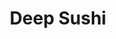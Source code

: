 ---
layout: place
title: Deep Sushi
permalink: /texas/dallas/deep-sushi.html
stateAbbr: TX
stateName: Texas
cityName: Dallas
seo:
  type: restaurant
  links: https://deepsushi.site/
place_id: ChIJ44ttwN2YToYRb0eFQ3ykLVk
photos:
  - name: >-
      places/ChIJ44ttwN2YToYRb0eFQ3ykLVk/photos/AeeoHcLQI1GA6WyxsrMkuRBzW1nbwP-RftFcJfi8__hLOo8aynDtcuzOa5bJzZAMzASyeflJlGteEhLm0LEFHrDybzyc6200b9LFjYA8W0EFv68ahbCHRX7dcXnAqHp2Ox9vSvstUK3HpyxDhVDBNarq-Ek6huaR85fnSv5cJyAALKnc_HiGUMiQu-GouVGFm0OgzApSaUZbGhWBH1--0fmuKfsH572-ZVnWoCSFtGRRwF-ZK-_JDDwSgA9omVnzO-RstzWAFXU2IJ8AlPcw6NWejie64137q3ViAE43DyIGQiyXIQ
    widthPx: 3024
    heightPx: 4032
    authorAttributions:
      - displayName: Deep Sushi
        uri: https://maps.google.com/maps/contrib/102952048740567406664
        photoUri: >-
          https://lh3.googleusercontent.com/a-/ALV-UjV7So9rtQncH072FlwnJhYavnP6QviKMBsiKcsgWq0EMkzxaEg=s100-p-k-no-mo
    flagContentUri: >-
      https://www.google.com/local/imagery/report/?cb_client=maps_api_places.places_api&image_key=!1e10!2sAF1QipPanxPni0SmhyhzudwfJ5TvfE0teT1ctWXta5d7&hl=en-US
    googleMapsUri: >-
      https://www.google.com/maps/place//data=!3m4!1e2!3m2!1sAF1QipPanxPni0SmhyhzudwfJ5TvfE0teT1ctWXta5d7!2e10!4m2!3m1!1s0x864e98ddc06d8be3:0x592da47c4385476f
  - name: >-
      places/ChIJ44ttwN2YToYRb0eFQ3ykLVk/photos/AeeoHcIg090hqv8RprA4m7Fz89YfU6l4smW27PKwlJh0EJpD1ItTxc4Gh_h0oiwMmmAiftgfhMKl_mB1jnnH0cCR19jNdmmrJHQznziHoPQBBtTzLxwSZhMxZKJTS9g4VAts7cFkTqu0n7OTKNFu6gx_MfmauByAo8nhI5IseS03sCKnho6qQxFWlbItQeFasaGEO1zpWz25i2g3bRnaHbI2w2QWFVoEi-ps5DRSGWVitx3V6h13qevh7xTpfpZIYxpYYLrwS0pntFKAcJvrDbyZ1ZDbyx1yGKoW7UX_0jd-g175rQ
    widthPx: 640
    heightPx: 468
    authorAttributions:
      - displayName: Deep Sushi
        uri: https://maps.google.com/maps/contrib/102952048740567406664
        photoUri: >-
          https://lh3.googleusercontent.com/a-/ALV-UjV7So9rtQncH072FlwnJhYavnP6QviKMBsiKcsgWq0EMkzxaEg=s100-p-k-no-mo
    flagContentUri: >-
      https://www.google.com/local/imagery/report/?cb_client=maps_api_places.places_api&image_key=!1e10!2sAF1QipPd5tdFNrxvXFtUaudmnqSahrfZKdgmCsWX98kp&hl=en-US
    googleMapsUri: >-
      https://www.google.com/maps/place//data=!3m4!1e2!3m2!1sAF1QipPd5tdFNrxvXFtUaudmnqSahrfZKdgmCsWX98kp!2e10!4m2!3m1!1s0x864e98ddc06d8be3:0x592da47c4385476f
  - name: >-
      places/ChIJ44ttwN2YToYRb0eFQ3ykLVk/photos/AeeoHcKWWHkNuY0RL9ARSNMLKabLTZKHeOIbHOjhIMBREdfvV1FdJ6c2bX8igCfFeQSnn86L3F93HmuMBkgVq5gWgY3C3mwzwB405UHILKP8CKSo065Rz4kQFmgIqrt1taOSP5kKOnbVQwYkMorypmtvcBGFTNy4nyPIv4Xm4re2Gir1c9QEM8pyjjuMDmr1aDi-FXwn0UK6Ma4wAYksg5jUgpOu_zNGjPfKYy0U-npvwLnNCU_ch3Sa0zvh-vRBSlO6MX72Cg92tdUdUEBooUOlM4YWhJplZo2ORZ7U_Rtp3rn_bMhLtjciQi12ZNstkfKWr3SK67YkcZinwjAtHf9w8w2GgBLhC_B4xFaDKLYkERXj7PsjclcU2QOnlAonnLib3upyupMH08H3jS8WzwpgS9DghqhkDn-HKqZ1BVTaj4nNeA
    widthPx: 4800
    heightPx: 3200
    authorAttributions:
      - displayName: Luis Fernando Gutiérrez
        uri: https://maps.google.com/maps/contrib/108112094198007711766
        photoUri: >-
          https://lh3.googleusercontent.com/a-/ALV-UjUpx3vSb2woF7uytiAL4zYQi95yHMUOTIVj3Q-2aGckngRP4tgn=s100-p-k-no-mo
    flagContentUri: >-
      https://www.google.com/local/imagery/report/?cb_client=maps_api_places.places_api&image_key=!1e10!2sCIHM0ogKEICAgID_zZ-oYA&hl=en-US
    googleMapsUri: >-
      https://www.google.com/maps/place//data=!3m4!1e2!3m2!1sCIHM0ogKEICAgID_zZ-oYA!2e10!4m2!3m1!1s0x864e98ddc06d8be3:0x592da47c4385476f
  - name: >-
      places/ChIJ44ttwN2YToYRb0eFQ3ykLVk/photos/AeeoHcKlOyz8la8ZKm8MfQPVSAHZN4yF4LLA6ZTf3LZkHZh98L2Skx6drkLeepUP4-hx1v2n6TC0z5EJNbGMxELuer8UyEy5HGSRvy8Cg7OmPe9M_La0ewzZAaVZpWiCQhllGYG8tP_veXafnbWjsZY2170H6JuucRj2_SAGzJlBJwMsO2x_SZ-4vWGKWFT6YiB1NGtupp5SBTbH2EvlMLYdc07_I6lvf_VZ-q7_GHfCRuU_n3qbWEDIDNq1hrx3eWOf9YKXUeqT3X249B5cVyimtNNRbCOnP1CQUykJC5d7fhMnWMTt8JjNu-4csDVu5ZGJ847cfw1G4xs9mplrNpXlPIr3bSZLHSTZO5zqiw5zDDBoDOBo_p-po_Ax2KNzAgT5c1UKnCHiaB4f2b06SWXEQO6L_oSy31JKXicreQ9aKyAGfw
    widthPx: 2992
    heightPx: 2992
    authorAttributions:
      - displayName: Allan Rivas
        uri: https://maps.google.com/maps/contrib/108693429635342146667
        photoUri: >-
          https://lh3.googleusercontent.com/a-/ALV-UjWmuqeoBIIy1gM3aa1kN-HoatYSMt_kM90UgUEnqjrjo2YjrxqNng=s100-p-k-no-mo
    flagContentUri: >-
      https://www.google.com/local/imagery/report/?cb_client=maps_api_places.places_api&image_key=!1e10!2sCIHM0ogKEICAgIC77s_WCA&hl=en-US
    googleMapsUri: >-
      https://www.google.com/maps/place//data=!3m4!1e2!3m2!1sCIHM0ogKEICAgIC77s_WCA!2e10!4m2!3m1!1s0x864e98ddc06d8be3:0x592da47c4385476f
  - name: >-
      places/ChIJ44ttwN2YToYRb0eFQ3ykLVk/photos/AeeoHcItiJwOLr6uqi70qCD99cjbv5GX95FcOYeeuipYgGB8UNZf6vpmaapR_-aS2K81bs3SoDFxLWV8TQjO6rdcArks1vFoIrZr3vqnFWAw_Tyt-KmIn2zDzSQ1uY4y_fWB2Bn9LETgH4baQxGbOhw-12lTOli-aA_ipbQ_Ul5tSDzkgbTwtTwjILNPWSMhmUmAGxXOLa4qjPN2FUhUpaaDMkHq20VWYA1IS7iqyubrzWvBOnOdjE_4GbN6HthohHIVgxalKTUSHn1NOKqH9xxSpGMcsrgkYhPVll771dz4FHi25cdpyv2kCss_YegxZTPfum9OuO5BGJ9WWxRPcqHE57FQWR7dy90z6902uvP_2xwGfmp3Lsb4kvzksa3WuZaxIQuwuEc45qgbxG_nCWgZ6tS0wDLqrOoiD7T0FIKPHF0LwIM
    widthPx: 4032
    heightPx: 2268
    authorAttributions:
      - displayName: Katherine Turner
        uri: https://maps.google.com/maps/contrib/116580083629024031506
        photoUri: >-
          https://lh3.googleusercontent.com/a-/ALV-UjXuPPUKlzM8TkmlIZtJ1NRH6EZShKy_ueW41E81Zd2JdgxA18Dr9Q=s100-p-k-no-mo
    flagContentUri: >-
      https://www.google.com/local/imagery/report/?cb_client=maps_api_places.places_api&image_key=!1e10!2sCIHM0ogKEICAgICr2d709AE&hl=en-US
    googleMapsUri: >-
      https://www.google.com/maps/place//data=!3m4!1e2!3m2!1sCIHM0ogKEICAgICr2d709AE!2e10!4m2!3m1!1s0x864e98ddc06d8be3:0x592da47c4385476f
  - name: >-
      places/ChIJ44ttwN2YToYRb0eFQ3ykLVk/photos/AeeoHcIHl1PQnh-vcY7VdhojthUELZQp7mNgh-N1gRUdfW3fRHgIuTjwFG9u6ZnCWk9LUV6_vHEgXCd_gt9cKKPPKrD0lWTuJKUbBD4BY-xtF1QYXUpMAhmT_559JLl35v4BcWiV2BzqMC9c4rhVTqtMCB_yoxwtFETEZVUdC2jDdjYvCGLrFU43ZZVbIR-RTbR3fmCulcsAJ8AjGzei_xArEs37kAdj-O0OXOB5QqqH8v_n1PgFlaPotL1j25taoYg2K5ccUmHrszehFw3O5UWrD3KucgiWo1SC2NoxDytXMHAjxMyfH8y4S7imqk8rL4XwQIHyV0DxU9j5tuK9PkNi4BhyDU67J7qVPkQbCz-_JS9VuD2ZdlTGZbym4pdeo5XOOQGSC6t01Nbs5rRNXf1EN8E4cFDdDWM4zjqSO0HmAw4-QA
    widthPx: 4032
    heightPx: 2268
    authorAttributions:
      - displayName: Katherine Turner
        uri: https://maps.google.com/maps/contrib/116580083629024031506
        photoUri: >-
          https://lh3.googleusercontent.com/a-/ALV-UjXuPPUKlzM8TkmlIZtJ1NRH6EZShKy_ueW41E81Zd2JdgxA18Dr9Q=s100-p-k-no-mo
    flagContentUri: >-
      https://www.google.com/local/imagery/report/?cb_client=maps_api_places.places_api&image_key=!1e10!2sCIHM0ogKEICAgICr2d70DA&hl=en-US
    googleMapsUri: >-
      https://www.google.com/maps/place//data=!3m4!1e2!3m2!1sCIHM0ogKEICAgICr2d70DA!2e10!4m2!3m1!1s0x864e98ddc06d8be3:0x592da47c4385476f
  - name: >-
      places/ChIJ44ttwN2YToYRb0eFQ3ykLVk/photos/AeeoHcI9GJc4ch91nr2Ht_WkBnifbihxC3rDV9qp5Iq92My8_4FTcbFnbUlGryO_29IU5EEcOGL7dOnQolw84oILb4P58pnUclFwe3qC37ypWYbn2pn9iQ7ExjouZi4gcH9AbsDIrtJGd33ys5kPb7fIIzwTLsnxuSGCQnCRnY8C4nUc4iG4zFKi1vjTzkamAukb7kn9Oww0yO1WSp3n8N5VgudxPmocu0wMzh0agQyWrsemTZQVWGqgm5ZSoyhLNwTJdzkaGkI-oORWps9zj3KmQN9TjRe8zA1Ox2GLYkJnqxd_jgpRDRyKVNbTwt20oAje3NG75_Ea3VOWWwHAUK30vpqFWhyIHUijODGwzLuJd1_J-z2hfEH1h0iQOVC-pKg25FRmrCRkayPLKaJ4kYOW-wwReYEeRZllFVi0-0pQU4f5Eg
    widthPx: 3072
    heightPx: 4080
    authorAttributions:
      - displayName: Erin M. Johnson
        uri: https://maps.google.com/maps/contrib/106922605107252363253
        photoUri: >-
          https://lh3.googleusercontent.com/a-/ALV-UjW39p7f1rWWYENhdudLUlhxHZ1OfIcZP1CO5d74drPoI9Bv2AiJyQ=s100-p-k-no-mo
    flagContentUri: >-
      https://www.google.com/local/imagery/report/?cb_client=maps_api_places.places_api&image_key=!1e10!2sCIHM0ogKEICAgICzzPH8dw&hl=en-US
    googleMapsUri: >-
      https://www.google.com/maps/place//data=!3m4!1e2!3m2!1sCIHM0ogKEICAgICzzPH8dw!2e10!4m2!3m1!1s0x864e98ddc06d8be3:0x592da47c4385476f
  - name: >-
      places/ChIJ44ttwN2YToYRb0eFQ3ykLVk/photos/AeeoHcI7QPkBhFVUnM52RKRKUEcBh8pcGHxmcOttJNGsi5nrgRLdFvD5yvv34gzbyNuznDNk8AtYZWB5AK7fj117iXmHUP2kUuYWdrN_Z6RN4RdVVStw4H1oVHpMV5WT_nN0LJRSDSICfdFv5bvXIqEhxU7rgv_KHIuInmFX3qp5eqB5YjL9H8w-f3O2EjYXDHVthbunq0bjwOBfBEwuzQkMeIGGC8zs5tqmYq4G061jlfYqsV2rM-b-PL3kZOHY-lIwNavvI4Oe_-rAnaP8CUd6jcJm65REbD_aKGTBOdvpJmjrMKH9p0zeeu9Yqhzw1rWl9EN0F_LZb92n7rDM9RQZrWD4AvsGOyFgu8oxP4hpQsXnSkyA2ovAqWFXZQLkZ0Zk5q9P8X-ECmPXddV4ciHSOH6pnafU63BA8jgRhcDh-Rk
    widthPx: 3024
    heightPx: 4032
    authorAttributions:
      - displayName: Farhad Hassani
        uri: https://maps.google.com/maps/contrib/116901231930877797840
        photoUri: >-
          https://lh3.googleusercontent.com/a-/ALV-UjWNbUCNhkRq9kNc5xcwsc5D0so-wQNvTFLOzE4ok7pkqUWDG-d3=s100-p-k-no-mo
    flagContentUri: >-
      https://www.google.com/local/imagery/report/?cb_client=maps_api_places.places_api&image_key=!1e10!2sCIHM0ogKEICAgICq8Lq5Gg&hl=en-US
    googleMapsUri: >-
      https://www.google.com/maps/place//data=!3m4!1e2!3m2!1sCIHM0ogKEICAgICq8Lq5Gg!2e10!4m2!3m1!1s0x864e98ddc06d8be3:0x592da47c4385476f
  - name: >-
      places/ChIJ44ttwN2YToYRb0eFQ3ykLVk/photos/AeeoHcJ26sleRD00VMGl6e2HrBA0mo2Hb24ASAoKb3NEovSHSxnk2wnGgR1AnENSDVru1Sj0VxIrwVA6WGmye_UiRz6iqIueUvAqPGAoWZRDfh5jWPM4IaIr9bhMcJ5I4JrUqmbAHHDtw57tKqPYwrxxlaNp3b7T0lv1B7vgt3xjR9gX_E8ydeh2KSTU2wMSxWAbAXfzSpRUNxMyIzr6QC6T3YA6EDClpMB6wufwjMNn_uOa_zvfEV7UpfRhuLwDlKTg27oQ1xEkztT7aJ__xvbXRWuL9GEtTzjjUeWOAPTiTPxWAA4L4ZQ_rAer8NxySeccHXXFWEXq6XzLJSObEPeeGZ3DukdW1kxibBUBCaoRTvHa2RFCyaAwL4H9CyQKHO0gWl7iva1C88KKOiXHp-4FTNpLnrI8KnVheJ3ut26gZgpAqFVC
    widthPx: 3024
    heightPx: 4032
    authorAttributions:
      - displayName: Daneshia James
        uri: https://maps.google.com/maps/contrib/116305381065953277289
        photoUri: >-
          https://lh3.googleusercontent.com/a-/ALV-UjVaYdGJYUc09DOdRZRB2313Dfu4G0so7OsYVjSYGrlSACJroTZn=s100-p-k-no-mo
    flagContentUri: >-
      https://www.google.com/local/imagery/report/?cb_client=maps_api_places.places_api&image_key=!1e10!2sCIHM0ogKEICAgICNzqWyhAE&hl=en-US
    googleMapsUri: >-
      https://www.google.com/maps/place//data=!3m4!1e2!3m2!1sCIHM0ogKEICAgICNzqWyhAE!2e10!4m2!3m1!1s0x864e98ddc06d8be3:0x592da47c4385476f
  - name: >-
      places/ChIJ44ttwN2YToYRb0eFQ3ykLVk/photos/AeeoHcLqsM_VAaO2WYZynTvfOn9_EPR-M0jV6cRl88FUyIG4unBytTszDXJkAgppQukcVc66E5M7JHllp7FiC8bfiFLg7QthQ8MUN26-9tt6ThT8peTINrPpSHbNHUhQXPkD0o4QPljOTagwCKUhfJJsCvzlAZLACamOufJaMK0GKJiZMygqRkxv1JdYVvYkEq2D9aIeKz_qNfOBCspNsMwW9VyHt7W7qY367-H28otP2r-42VJS4oT-QuxkwHzStq3uqJ9tL3ZSafnxzECwPPLCvKlRWkyhja2dkH2IgKcLLR6FhpQ9nW_sIij_CbgtfNsEQ-kMrl7YqmSERX6TTvBrJv1jx1Sd-pnO-zVmuL164euTYdZZbjF7YPcz6-KJrQULPYkVoRDUt482NcyVD7ZEVDCrBISlArqiQQKfWtGLv_SrNSqy
    widthPx: 768
    heightPx: 960
    authorAttributions:
      - displayName: Anna Hoffman
        uri: https://maps.google.com/maps/contrib/115023965570961595338
        photoUri: >-
          https://lh3.googleusercontent.com/a-/ALV-UjXABEV3Ue5TlfV9XjwF-jHjOCO5vnFQje9XCEdj90FJy32AQGhx=s100-p-k-no-mo
    flagContentUri: >-
      https://www.google.com/local/imagery/report/?cb_client=maps_api_places.places_api&image_key=!1e10!2sCIHM0ogKEICAgIDOpNyp4wE&hl=en-US
    googleMapsUri: >-
      https://www.google.com/maps/place//data=!3m4!1e2!3m2!1sCIHM0ogKEICAgIDOpNyp4wE!2e10!4m2!3m1!1s0x864e98ddc06d8be3:0x592da47c4385476f
address: 2624 Elm St, Dallas, TX 75226, USA
street: 2624 Elm St
city: Dallas
state: TX
zip: '75226'
country: USA
neighborhood: Old East Dallas
latitude: '32.784097'
longitude: '-96.785553'
accessibility_options:
  wheelchairAccessibleParking: true
  wheelchairAccessibleEntrance: true
  wheelchairAccessibleRestroom: true
  wheelchairAccessibleSeating: true
business_status: OPERATIONAL
name: Deep Sushi
google_maps_links:
  directionsUri: >-
    https://www.google.com/maps/dir//''/data=!4m7!4m6!1m1!4e2!1m2!1m1!1s0x864e98ddc06d8be3:0x592da47c4385476f!3e0
  placeUri: https://maps.google.com/?cid=6425973096943273839
  writeAReviewUri: >-
    https://www.google.com/maps/place//data=!4m3!3m2!1s0x864e98ddc06d8be3:0x592da47c4385476f!12e1
  reviewsUri: >-
    https://www.google.com/maps/place//data=!4m4!3m3!1s0x864e98ddc06d8be3:0x592da47c4385476f!9m1!1b1
  photosUri: >-
    https://www.google.com/maps/place//data=!4m3!3m2!1s0x864e98ddc06d8be3:0x592da47c4385476f!10e5
primary_type: Sushi Restaurant
opening_hours:
  regular: null
  current: null
secondary_opening_hours:
  regular:
    weekdayDescriptions: null
    type: null
  current:
    weekdayDescriptions: null
    type: null
phone: (469) 530-0527
price_level: PRICE_LEVEL_MODERATE
price_range: $20 &ndash; $30
rating: '4.4'
rating_count: 0
website: https://deepsushi.site/
description: >-
  Discover Deep Sushi in Dallas, TX$$$Nestled in the heart of Dallas, TX, Deep
  Sushi stands out as a premier spot for Japanese cuisine enthusiasts, offering
  a cozy atmosphere perfect for savoring fresh sushi rolls and innovative
  dishes. The restaurant features a modern setup with a welcoming bar and
  outdoor patio, making it an ideal choice for casual meals or happy hour
  gatherings. Drawing from its specialty in Japanese eats, visitors can enjoy a
  variety of flavorful options that highlight fresh ingredients and creative
  presentations, all at moderate prices that appeal to those searching for great
  sushi restaurants nearby. Accessibility is a key highlight, with
  wheelchair-friendly features throughout, ensuring everyone can enjoy the
  experience. Whether you're exploring top-rated sushi spots in the area, this
  venue combines quality dining with a relaxed vibe that keeps patrons coming
  back.
generative_summary: >-
  Discover Deep Sushi in Dallas, TX$$$Nestled in the heart of Dallas, TX, Deep
  Sushi stands out as a premier spot for Japanese cuisine enthusiasts, offering
  a cozy atmosphere perfect for savoring fresh sushi rolls and innovative
  dishes. The restaurant features a modern setup with a welcoming bar and
  outdoor patio, making it an ideal choice for casual meals or happy hour
  gatherings. Drawing from its specialty in Japanese eats, visitors can enjoy a
  variety of flavorful options that highlight fresh ingredients and creative
  presentations, all at moderate prices that appeal to those searching for great
  sushi restaurants nearby. Accessibility is a key highlight, with
  wheelchair-friendly features throughout, ensuring everyone can enjoy the
  experience. Whether you're exploring top-rated sushi spots in the area, this
  venue combines quality dining with a relaxed vibe that keeps patrons coming
  back.
generative_disclosure: Summarized by AI using the Grok-3-Mini model.
reviews:
  - name: >-
      places/ChIJ44ttwN2YToYRb0eFQ3ykLVk/reviews/ChZDSUhNMG9nS0VJQ0FnSUN6enFMS2ZnEAE
    relativePublishTimeDescription: 10 months ago
    rating: 4
    text:
      text: >-
        TL;DR fresh, tasty, good price. Deep Sushi was very nice. It was our
        first time going in and they took great care of us. Typically sushi for
        two means spending over $100 but we left full and satisfied including an
        amazing dessert for around $80. We did not have any alcohol though and
        that would likely have pushed us over the $100 mark. Everything tasted
        fresh and delicious and had unique but vibrant flavors. I will be
        returning in the near future. Great spot for a date or family dinner. Oh
        and they have a weekend happy hour which is hard to find these days.
      languageCode: en
    originalText:
      text: >-
        TL;DR fresh, tasty, good price. Deep Sushi was very nice. It was our
        first time going in and they took great care of us. Typically sushi for
        two means spending over $100 but we left full and satisfied including an
        amazing dessert for around $80. We did not have any alcohol though and
        that would likely have pushed us over the $100 mark. Everything tasted
        fresh and delicious and had unique but vibrant flavors. I will be
        returning in the near future. Great spot for a date or family dinner. Oh
        and they have a weekend happy hour which is hard to find these days.
      languageCode: en
    authorAttribution:
      displayName: Conor Bellchambers
      uri: https://www.google.com/maps/contrib/105459651374757589134/reviews
      photoUri: >-
        https://lh3.googleusercontent.com/a-/ALV-UjWoSvPGizwzP2PCxJtZSJrH96mCa1IUjBCHjDyOAG9bwu6sAJDGOQ=s128-c0x00000000-cc-rp-mo-ba6
    publishTime: '2024-06-02T03:08:08.326469Z'
    flagContentUri: >-
      https://www.google.com/local/review/rap/report?postId=ChZDSUhNMG9nS0VJQ0FnSUN6enFMS2ZnEAE&d=17924085&t=1
    googleMapsUri: >-
      https://www.google.com/maps/reviews/data=!4m6!14m5!1m4!2m3!1sChZDSUhNMG9nS0VJQ0FnSUN6enFMS2ZnEAE!2m1!1s0x864e98ddc06d8be3:0x592da47c4385476f
  - name: >-
      places/ChIJ44ttwN2YToYRb0eFQ3ykLVk/reviews/ChdDSUhNMG9nS0VJQ0FnSURQa2YzWHd3RRAB
    relativePublishTimeDescription: 4 months ago
    rating: 5
    text:
      text: >-
        For a great hangout experience, I recommend this spot, which serves
        outstanding drinks and food. Be adventurous and try different menu
        items. It is a location that demands a visit. The staff are notably
        friendly.
      languageCode: en
    originalText:
      text: >-
        For a great hangout experience, I recommend this spot, which serves
        outstanding drinks and food. Be adventurous and try different menu
        items. It is a location that demands a visit. The staff are notably
        friendly.
      languageCode: en
    authorAttribution:
      displayName: Virgie
      uri: https://www.google.com/maps/contrib/110518437421079133720/reviews
      photoUri: >-
        https://lh3.googleusercontent.com/a-/ALV-UjXVogviNXgGa7lFKnqvOoNPsQD6NRCW5-0WYo6wvWCxsk8-QN5NmQ=s128-c0x00000000-cc-rp-mo-ba6
    publishTime: '2024-12-03T06:54:18.203660Z'
    flagContentUri: >-
      https://www.google.com/local/review/rap/report?postId=ChdDSUhNMG9nS0VJQ0FnSURQa2YzWHd3RRAB&d=17924085&t=1
    googleMapsUri: >-
      https://www.google.com/maps/reviews/data=!4m6!14m5!1m4!2m3!1sChdDSUhNMG9nS0VJQ0FnSURQa2YzWHd3RRAB!2m1!1s0x864e98ddc06d8be3:0x592da47c4385476f
  - name: >-
      places/ChIJ44ttwN2YToYRb0eFQ3ykLVk/reviews/ChZDSUhNMG9nS0VJQ0FnSURYcmVmck9REAE
    relativePublishTimeDescription: 5 months ago
    rating: 4
    text:
      text: >-
        Service was quick, waitress was kind, outside area was good experience.
        The Patriot was a yummy roll, thought the ramen was good portioned but
        okay flavor to it.
      languageCode: en
    originalText:
      text: >-
        Service was quick, waitress was kind, outside area was good experience.
        The Patriot was a yummy roll, thought the ramen was good portioned but
        okay flavor to it.
      languageCode: en
    authorAttribution:
      displayName: Bre Stotts
      uri: https://www.google.com/maps/contrib/117819934186732901733/reviews
      photoUri: >-
        https://lh3.googleusercontent.com/a-/ALV-UjVRiP4cilMCCo6-wZlzq8--7gGzEc6ajrqb09K6hmoLpTL9DjZ43w=s128-c0x00000000-cc-rp-mo-ba3
    publishTime: '2024-10-30T05:45:16.702327Z'
    flagContentUri: >-
      https://www.google.com/local/review/rap/report?postId=ChZDSUhNMG9nS0VJQ0FnSURYcmVmck9REAE&d=17924085&t=1
    googleMapsUri: >-
      https://www.google.com/maps/reviews/data=!4m6!14m5!1m4!2m3!1sChZDSUhNMG9nS0VJQ0FnSURYcmVmck9REAE!2m1!1s0x864e98ddc06d8be3:0x592da47c4385476f
  - name: >-
      places/ChIJ44ttwN2YToYRb0eFQ3ykLVk/reviews/ChdDSUhNMG9nS0VJQ0FnSURKenFpNnhRRRAB
    relativePublishTimeDescription: a year ago
    rating: 5
    text:
      text: >-
        I love fried sushi and was looking for a sushi bar skilled at it. The
        food was amazing. I believe the fried rice is the best in Dallas. I
        tried all the food I could stomach and afford in one setting and wasn’t
        disappointed. I came at a great time. It’s a great place to chill after
        working all day. They have happy hour specials that include drinks and
        appetizers. The waiter was so kind and had a great personality. He gave
        me many recommendations and made sure I enjoyed my stay. You can pay on
        the tablet your server has. It looks like they even take mobile pay.
        Feedback: Only advice is the waiter’s zone partners could definitely
        speak to guests that aren’t their own. They look at you for sure but
        that could be followed by a greeting or a smile. They talk to themselves
        and their guests, but if you are going to refill a water, or stare at
        your partner’s guests, speak too.
      languageCode: en
    originalText:
      text: >-
        I love fried sushi and was looking for a sushi bar skilled at it. The
        food was amazing. I believe the fried rice is the best in Dallas. I
        tried all the food I could stomach and afford in one setting and wasn’t
        disappointed. I came at a great time. It’s a great place to chill after
        working all day. They have happy hour specials that include drinks and
        appetizers. The waiter was so kind and had a great personality. He gave
        me many recommendations and made sure I enjoyed my stay. You can pay on
        the tablet your server has. It looks like they even take mobile pay.
        Feedback: Only advice is the waiter’s zone partners could definitely
        speak to guests that aren’t their own. They look at you for sure but
        that could be followed by a greeting or a smile. They talk to themselves
        and their guests, but if you are going to refill a water, or stare at
        your partner’s guests, speak too.
      languageCode: en
    authorAttribution:
      displayName: The Black Critic Reviews
      uri: https://www.google.com/maps/contrib/113576742430013063661/reviews
      photoUri: >-
        https://lh3.googleusercontent.com/a-/ALV-UjWKibFDz-yxTOZObiVD4TDxpV4UAn6es1R8B8IlM878Tq2B2Do=s128-c0x00000000-cc-rp-mo-ba4
    publishTime: '2023-07-17T05:18:36.186274Z'
    flagContentUri: >-
      https://www.google.com/local/review/rap/report?postId=ChdDSUhNMG9nS0VJQ0FnSURKenFpNnhRRRAB&d=17924085&t=1
    googleMapsUri: >-
      https://www.google.com/maps/reviews/data=!4m6!14m5!1m4!2m3!1sChdDSUhNMG9nS0VJQ0FnSURKenFpNnhRRRAB!2m1!1s0x864e98ddc06d8be3:0x592da47c4385476f
  - name: >-
      places/ChIJ44ttwN2YToYRb0eFQ3ykLVk/reviews/ChZDSUhNMG9nS0VJQ0FnSUNyakx6TkZREAE
    relativePublishTimeDescription: 9 months ago
    rating: 5
    text:
      text: >-
        Parking is HORRIBLE, and you will more than likely have to pay if you
        wanna eat here. Sadly. Also, this area is LOADED with homeless people
        continuously trying to talk to you while you are just trying to get in
        the restaurant to eat. Once you get past those things, get ready to be
        amazed. The food is fantastic, simple as that.
      languageCode: en
    originalText:
      text: >-
        Parking is HORRIBLE, and you will more than likely have to pay if you
        wanna eat here. Sadly. Also, this area is LOADED with homeless people
        continuously trying to talk to you while you are just trying to get in
        the restaurant to eat. Once you get past those things, get ready to be
        amazed. The food is fantastic, simple as that.
      languageCode: en
    authorAttribution:
      displayName: J. Williams
      uri: https://www.google.com/maps/contrib/100173359590710027620/reviews
      photoUri: >-
        https://lh3.googleusercontent.com/a-/ALV-UjW0Doiar3v6Ub9P27limrCP7OhJnosrkI2bpRAXZhV88wQ_jZtzJQ=s128-c0x00000000-cc-rp-mo-ba5
    publishTime: '2024-07-04T14:47:40.284467Z'
    flagContentUri: >-
      https://www.google.com/local/review/rap/report?postId=ChZDSUhNMG9nS0VJQ0FnSUNyakx6TkZREAE&d=17924085&t=1
    googleMapsUri: >-
      https://www.google.com/maps/reviews/data=!4m6!14m5!1m4!2m3!1sChZDSUhNMG9nS0VJQ0FnSUNyakx6TkZREAE!2m1!1s0x864e98ddc06d8be3:0x592da47c4385476f
review_summary: >-
  What Customers Are Buzzing About$$$Folks rave about the fresh and tasty sushi
  at this spot, with standout rolls and dishes that deliver bold flavors without
  breaking the bank, making it a go-to for anyone craving reliable Japanese eats
  nearby. Many appreciate the quick service and friendly staff who go out of
  their way to make diners feel welcome, especially during happy hour when deals
  on drinks and appetizers add extra value. While the food portions are generous
  and satisfying, some mention that parking can be a hassle in the area, though
  it doesn't overshadow the overall enjoyable experience. Overall, it's a solid
  choice for groups or dates, with the vibrant atmosphere and affordable options
  earning high marks from regular visitors. If you're on the hunt for the best
  sushi around, this place consistently delivers a positive vibe that leaves
  people excited to return.
review_disclosure: Summarized by AI using the Grok-3-Mini model.
parking_options:
  paidParkingLot: true
  paidStreetParking: true
payment_options:
  acceptsCreditCards: true
  acceptsDebitCards: true
  acceptsCashOnly: false
  acceptsNfc: true
allow_dogs: null
curbside_pickup: false
delivery: true
dine_in: true
good_for_children: true
good_for_groups: true
good_for_sports: false
live_music: false
menu_for_children: true
outdoor_seating: true
reservable: true
restroom: true
serves_beer: true
serves_breakfast: false
serves_brunch: false
serves_cocktails: true
serves_coffee: null
serves_dinner: true
serves_dessert: true
serves_lunch: true
serves_vegetarian_food: true
serves_wine: true
takeout: true
update_category: pro
places_description: >-
  Veteran Japanese eatery with specialty rolls,  happy hour & lunch deals in
  modern digs with a patio.

---